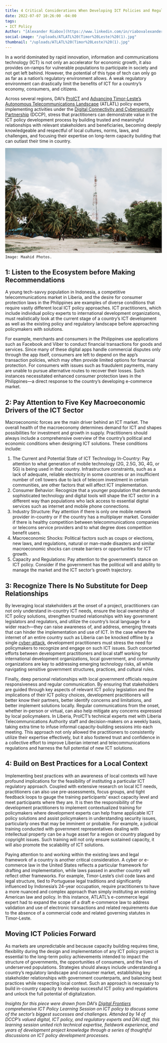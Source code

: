 ```yaml
---
title: 4 Critical Considerations When Developing ICT Policies and Regulations
date: 2022-07-07 10:26:00 -04:00
tags:
- ICT Policy
Author: "[Alexander Riabov](https://www.linkedin.com/in/riabovalexander/)"
social-image: "/uploads/ATLATL%20(Timor%20Leste)%20(1).jpg"
thumbnail: "/uploads/ATLATL%20(Timor%20Leste)%20(1).jpg"
---
```


In a world dominated by rapid innovation, information and communications technology (ICT) is not only an accelerator for economic growth, it also provides on-ramps for vulnerable populations to participate in society and not get left behind. However, the potential of this type of tech can only go as far as a nation’s regulatory environment allows. A weak regulatory environment can drastically limit the benefits of ICT for a country’s economy, consumers, and citizens.  

<!--more--> 

Across several regions, DAI’s [ProICT](https://www.usaid.gov/digital-development/pro-ict-factsheet) and [Advancing Timor-Leste’s Autonomous Telecommunications Landscape](https://www.usaid.gov/sites/default/files/documents/ATLATL_Advancing_Timor-Lestes_Autonomous_Telecomunications_Landscape_Factsheet.pdf) (ATLATL) policy experts, implementing activities under the [Digital Connectivity and Cybersecurity Partnership](https://www.state.gov/digital-connectivity-and-cybersecurity-partnership/) (DCCP), stress that practitioners can demonstrate value in the ICT policy development process by building trusted and meaningful relationships with relevant stakeholders and beneficiaries, becoming deeply knowledgeable and respectful of local cultures, norms, laws, and challenges, and focusing their expertise on long-term capacity building that can outlast their time in country.

![ATLATL (Timor Leste) (1).jpg](/uploads/ATLATL%20(Timor%20Leste)%20(1).jpg)`Image: Maahid Photos.`

## 1: Listen to the Ecosystem before Making Recommendations

A young tech-savvy population in Indonesia, a competitive telecommunications market in Liberia, and the desire for consumer protection laws in the Philippines are examples of diverse conditions that require vastly different local ICT policy approaches. ICT practitioners, which include individual policy experts to international development organizations, must realistically look at the current stage of a country’s ICT development as well as the existing policy and regulatory landscape before approaching policymakers with solutions. 

For example, merchants and consumers in the Philippines use applications such as Facebook and Viber to conduct financial transactions for goods and services. Since many of these digital apps handle commercial disputes only through the app itself, consumers are left to depend on the app’s transaction policies, which may often provide limited options for financial protection. For consumers with issues such as fraudulent payments, many are unable to pursue alternative routes to recover their losses. Such instances necessitated enhanced consumer protection laws in the Philippines—a direct response to the country’s developing e-commerce market. 

## 2: Pay Attention to Five Key Macroeconomic Drivers of the ICT Sector 

Macroeconomic forces are the main driver behind an ICT market. The overall health of the macroeconomy determines demand for ICT and shapes possibilities for investment and growth in supply. Practitioners should always include a comprehensive overview of the country’s political and economic conditions when designing ICT solutions. These conditions include:
1. The Current and Potential State of ICT Technology In-Country: Pay attention to what generation of mobile technology (2G, 2.5G, 3G, 4G, or 5G) is being used in that country. Infrastructure constraints, such as a lack of adequate, reliable electricity in some countries or an insufficient number of cell towers due to lack of telecom investment in certain communities, are other factors that will affect ICT implementation.  
2. Consumer Behavior: Recognize that a younger population that demands sophisticated technology and digital tools will shape the ICT sector in a different way than populations who lack access to essential digital services such as internet and mobile phone connections.
3.  Industry Structure: Pay attention if there is only one mobile network provider in-country or if the country has a multiplayer market. Consider if there is healthy competition between telecommunications companies or telecoms service providers and to what degree does competition benefit users. 
4.  Macroeconomic Shocks: Political factors such as coups or elections, new laws, and regulations, natural or man-made disasters and similar macroeconomic shocks can create barriers or opportunities for ICT growth.
5.  Capacity and Regulations: Pay attention to the government’s stance on ICT policy. Consider if the government has the political will and ability to manage the market and the ICT sector’s growth trajectory. 

## 3: Recognize There Is No Substitute for Deep Relationships 

By leveraging local stakeholders at the onset of a project, practitioners can not only understand in-country ICT needs, ensure the local ownership of ICT policy solutions, strengthen trusted relationships with key government legislators and regulators, and utilize the country’s local language for a wider reach—they can raise awareness of, and address, emerging threats that can hinder the implementation and use of ICT. In the case where the internet of an entire country such as Liberia can be knocked offline by a single [cyber-attack](https://www.bloomberg.com/news/features/2019-12-20/spiderman-hacker-daniel-kaye-took-down-liberia-s-internet), development practitioners must stress the need for policymakers to recognize and engage on such ICT issues. Such concerted efforts between development practitioners and local staff working for international development organizations, local government, and community organizations are key to addressing emerging technology risks, all while navigating sensitive government structures, practices, and cultural rules. 

Finally, deep personal relationships with local government officials require responsiveness and regular communication. By ensuring that stakeholders are guided through key aspects of relevant ICT policy legislation and the implications of their ICT policy choices, development practitioners will better know their partners, better identify concerns and limitations, and better implement solutions locally. Regular communications from the onset, whether in-person or virtual, can also help mitigate any concerns expressed by local policymakers. In Liberia, ProICT’s technical experts met with Liberia Telecommunications Authority staff and decision-makers on a weekly basis, taking extra time to infuse informal capacity-building sessions into each meeting. This approach not only allowed the practitioners to consistently utilize their expertise effectively, but it also fostered trust and confidence in a collective effort to improve Liberian internet and telecommunications regulations and harness the full potential of new ICT solutions.

## 4: Build on Best Practices for a Local Context

Implementing best practices with an awareness of local contexts will have profound implications for the feasibility of instituting a particular ICT regulatory approach. Coupled with extensive research on local ICT needs, practitioners can also use pre-assessments, focus groups, and tight feedback loops to gauge the training participants’ exact capacity level and meet participants where they are. It is then the responsibility of the development practitioners to implement contextualized training for policymakers where development experts can help frame applicable ICT policy solutions and assist policymakers in understanding security issues, particularly ones that may be imminent or probable. For example, a judicial training conducted with government representatives dealing with intellectual property can be a huge asset for a region or country plagued by copyright issues. Such training will not only ensure sustained capacity, it will also promote the scalability of ICT solutions.

Paying attention to and working within the existing laws and legal framework of a country is another critical consideration. A cyber or e-commerce law in the United States reflects a particular framework for drafting and implementation, while laws passed in another country will reflect other frameworks. For example, Timor-Leste’s civil code laws and legal structure, tied to Portuguese legal traditions and significantly influenced by Indonesia’s 24-year occupation, require practitioners to have a more nuanced and complex approach than simply instituting an existing American law and policy. In this instance, ATLATL’s e-commerce legal expert had to expand the scope of a draft e-commerce law to address validation and use of electronic transactions and related requirements due to the absence of a commercial code and related governing statutes in Timor-Leste. 

## Moving ICT Policies Forward

As markets are unpredictable and because capacity building requires time, flexibility during the design and implementation of any ICT policy project is essential to the long-term policy achievements intended to impact the structure of governments, the opportunities of consumers, and the lives of underserved populations. Strategies should always include understanding a country’s regulatory landscape and consumer market, establishing key stakeholder relationships with government counterparts, and balancing best practices while respecting local context. Such an approach is necessary to build in-country capacity to develop successful ICT policy and regulations and unlock the full potential of digitalization. 

*Insights for this piece were drawn from DAI’s [Digital Frontiers](https://www.dai.com/our-work/projects/worldwide-digital-frontiers-df) comprehensive ICT Policy Learning Session on ICT policy to discuss some of the sector’s biggest successes and challenges. Attended by 14 of DCCP’s valued digital, ICT policy, and regulatory experts and DAI staff, this learning session united rich technical expertise, fieldwork experience, and years of development project knowledge through a series of thoughtful discussions on ICT policy development processes.*